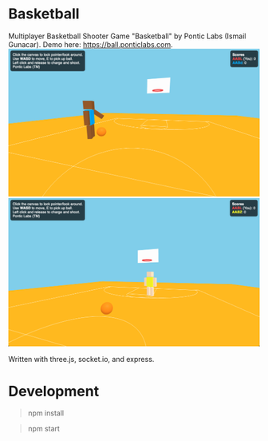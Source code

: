 # Basketball

Multiplayer Basketball Shooter Game "Basketball" by Pontic Labs (Ismail Gunacar). Demo here: https://ball.ponticlabs.com.
![image 1](bball1.png)
![image 2](bball2.png)


Written with three.js, socket.io, and express. 

# Development
> npm install

> npm start

